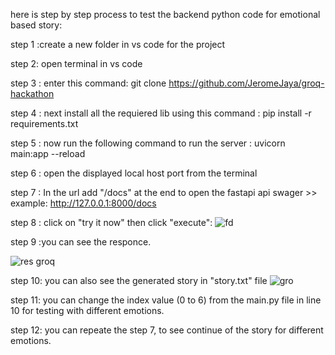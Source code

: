 here is step by step process to test the backend python code for emotional based story:

step 1 :create a new folder in vs code for the project

step 2: open terminal in vs code

step 3 : enter this command:
  git clone https://github.com/JeromeJaya/groq-hackathon

step 4 : next install all the requiered lib using this command : 
  pip install -r requirements.txt

step 5 : now run the following command to run the server : 
  uvicorn main:app --reload

step 6 : open the displayed local host port from the terminal

step 7 : In the url add "/docs" at the end to open the fastapi api swager >> 
 example: http://127.0.0.1:8000/docs

step 8 : click on "try it now" then click "execute":
![fd](https://github.com/user-attachments/assets/8049064c-4831-4a43-a147-adf1e179dd3c)

step 9 :you can see the responce.

![res groq](https://github.com/user-attachments/assets/4b4e08fa-0b9d-47f9-a442-13a45a17a15b)

step 10: you can also see the generated story in "story.txt" file
  ![gro](https://github.com/user-attachments/assets/7cdce34b-3d39-4ecd-980d-c3fcea51af39)

step 11: you can change the index value (0 to 6) from the main.py file in line 10 for testing with different emotions.

step 12: you can repeate the step 7, to see continue of the story for different emotions.
